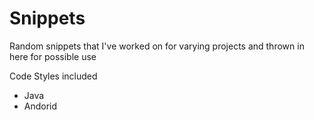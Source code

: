 Snippets
========

Random snippets that I've worked on for varying projects and thrown in here for possible use

Code Styles included
- Java
- Andorid